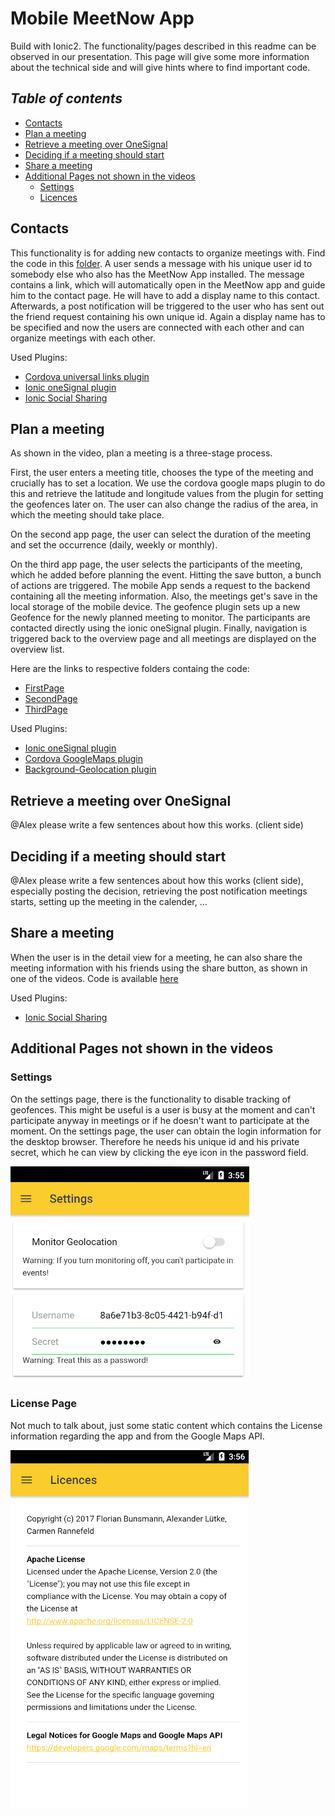 # Mobile MeetNow App
Build with Ionic2. The functionality/pages described in this readme can be observed in our presentation. This page will
give some more information about the technical side and will give hints where to find important code.

## _Table of contents_
+ [Contacts](#contacts)
+ [Plan a meeting](#plan-a-meeting)
+ [Retrieve a meeting over OneSignal](#retrive-a-meeting-over-OneSignal)
+ [Deciding if a meeting should start](#deciding-if-a-meeting-should-start)
+ [Share a meeting](#share-a-meeting)
+ [Additional Pages not shown in the videos](#additional-pages-not-shown-in-the-videos)
  - [Settings](#settings)
  - [Licences](#licences)


## Contacts
This functionality is for adding new contacts to organize meetings with. Find the code
in this [folder](./src/pages/contacts). A user sends a message with his unique user id to somebody else who also has the
MeetNow App installed. The message contains a link, which will automatically open in the MeetNow app and guide him to 
the contact page. He will have to add a display name to this contact. Afterwards, a post notification will be triggered
to the user who has sent out the friend request containing his own unique id. Again a display name has to be specified 
and now the users are connected with each other and can organize meetings with each other.

Used Plugins:
- [Cordova universal links plugin](https://github.com/nordnet/cordova-universal-links-plugin)
- [Ionic oneSignal plugin](https://documentation.onesignal.com/v3.0/docs/ionic-sdk-setup)
- [Ionic Social Sharing](https://ionicframework.com/docs/native/social-sharing)

## Plan a meeting
As shown in the video, plan a meeting is a three-stage process. 

First, the user enters a meeting title, chooses the type
of the meeting and crucially has to set a location. We use the cordova google maps plugin to do this and retrieve the
latitude and longitude values from the plugin for setting the geofences later on. The user can also change the radius of
the area, in which the meeting should take place.

On the second app page, the user can select the duration of the meeting and set the occurrence (daily, weekly or monthly).

On the third app page, the user selects the participants of the meeting, which he added before planning the event. Hitting 
the save button, a bunch of actions are triggered. The mobile App sends a request to the backend containing all the 
meeting information. Also, the meetings get's save in the local storage of the mobile device. The geofence plugin sets
up a new Geofence for the newly planned meeting to monitor. The participants are contacted directly using the ionic 
oneSignal plugin. Finally, navigation is triggered back to the overview page and all meetings are displayed on the 
overview list.

Here are the links to respective folders containg the code:
- [FirstPage](./src/pages/plan-event)
- [SecondPage](./src/pages/plan-event2) 
- [ThirdPage](./src/pages/plan-event3)

Used Plugins:
- [Ionic oneSignal plugin](https://documentation.onesignal.com/v3.0/docs/ionic-sdk-setup)
- [Cordova GoogleMaps plugin](https://github.com/mapsplugin/cordova-plugin-googlemaps)
- [Background-Geolocation plugin](https://github.com/transistorsoft/cordova-background-geolocation-lt)

## Retrieve a meeting over OneSignal
@Alex please write a few sentences about how this works. (client side)


## Deciding if a meeting should start
@Alex please write a few sentences about how this works (client side), especially 
posting the decision, retrieving the post notification meetings starts, setting up the meeting in the calender, ...


## Share a meeting
When the user is in the detail view for a meeting, he can also share the meeting information with his friends using the
share button, as shown in one of the videos. Code is available [here](./src/pages/viewScheduledEvent)

Used Plugins:
- [Ionic Social Sharing](https://ionicframework.com/docs/native/social-sharing)

## Additional Pages not shown in the videos

### Settings
On the settings page, there is the functionality to disable tracking of geofences. This might be useful is a user is 
busy at the moment and can't participate anyway in meetings or if he doesn't want to participate at the moment.
On the settings page, the user can obtain the login information for the desktop browser. Therefore he needs his unique
id and his private secret, which he can view by clicking the eye icon in the password field.

![SettingsPage](./SettingsPage.png "SettingsPage")


### License Page
Not much to talk about, just some static content which contains the License information regarding the app and from the
Google Maps API.

![Licences](./Licences.png "Licenses")
